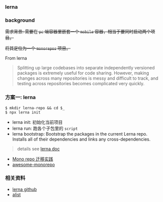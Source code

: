 ### lerna

### background

~~需求背景: 需要在 `pc` 端容器里嵌套一个 `mobile` 容器，相当于要同时启动两个项目。~~

~~将其定位为一个 `monorepos` 项目。~~

From lerna

> Splitting up large codebases into separate independently versioned packages is extremely useful for code sharing. However, making changes across many repositories is messy and difficult to track, and testing across repositories becomes complicated very quickly.

### 方案一: lerna

```
$ mkdir lerna-repo && cd $_
$ npx lerna init
```

* lerna init: 初始化当前项目
* lerna run: 跑各个子包里的 `script`
* lerna bootstrap: Bootstrap the packages in the current Lerna repo. Installs all of their dependencies and links any cross-dependencies.

> details see [lerna doc](https://lerna.js.org/)


* [Mono repo 迁移实践](https://medium.com/@banyudu/mono-repo-%E8%BF%81%E7%A7%BB%E5%AE%9E%E8%B7%B5-eaf955aaf4d7)
* [awesome-monorepo](https://github.com/korfuri/awesome-monorepo)

### 相关资料

* [lerna github](https://github.com/lerna)
* [alist](https://github.com/alibaba/alist)


